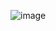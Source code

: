 ![image](https://user-images.githubusercontent.com/34621440/94972794-bc5ec180-04cf-11eb-8a12-a0be08f19f3b.png)
